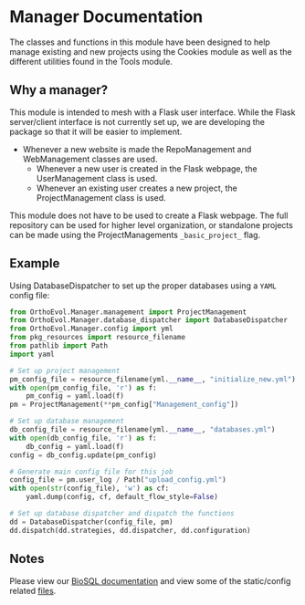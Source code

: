 # Manager Documentation

The classes and functions in this module have been designed to help manage
existing and new projects using the Cookies module as well as
the different utilities found in the Tools module.

## Why a manager?

This module is intended to mesh with a Flask user interface.  While the 
Flask server/client interface is not currently set up, we are developing
the package so that it will be easier to implement.

* Whenever a new website is made the RepoManagement and WebManagement classes
are used.
  * Whenever a new user is created in the Flask webpage,
    the UserManagement class is used.
  * Whenever an existing user creates a new project,
    the ProjectManagement class is used.

This module does not have to be used to create a Flask
webpage.  The full repository can be used for higher level organization,
or standalone projects can be made using the ProjectManagements
`_basic_project_` flag.

## Example

Using DatabaseDispatcher to set up the proper databases using a `YAML`
config file:

```python
from OrthoEvol.Manager.management import ProjectManagement
from OrthoEvol.Manager.database_dispatcher import DatabaseDispatcher
from OrthoEvol.Manager.config import yml
from pkg_resources import resource_filename
from pathlib import Path
import yaml

# Set up project management
pm_config_file = resource_filename(yml.__name__, "initialize_new.yml")
with open(pm_config_file, 'r') as f:
    pm_config = yaml.load(f)
pm = ProjectManagement(**pm_config["Management_config"])

# Set up database management
db_config_file = resource_filename(yml.__name__, "databases.yml")
with open(db_config_file, 'r') as f:
    db_config = yaml.load(f)
config = db_config.update(pm_config)

# Generate main config file for this job
config_file = pm.user_log / Path("upload_config.yml")
with open(str(config_file), 'w') as cf:
    yaml.dump(config, cf, default_flow_style=False)

# Set up database dispatcher and dispatch the functions
dd = DatabaseDispatcher(config_file, pm)
dd.dispatch(dd.strategies, dd.dispatcher, dd.configuration)
```

## Notes

Please view our [BioSQL documentation](https://github.com/datasnakes/OrthoEvolution/tree/master/OrthoEvol/Manager/BioSQL/README.md) and view some of the static/config related [files](https://github.com/datasnakes/OrthoEvolution/tree/master/OrthoEvol/Manager/config/).
